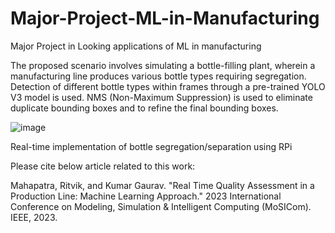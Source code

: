 # Major-Project-ML-in-Manufacturing
Major Project in Looking applications of ML in manufacturing


The proposed scenario involves simulating a bottle-filling plant, wherein a manufacturing line produces various bottle types requiring segregation. Detection of different bottle types within frames through a pre-trained YOLO V3 model is used. NMS (Non-Maximum Suppression) is used to eliminate duplicate bounding boxes and to refine the final bounding boxes.

![image](https://github.com/user-attachments/assets/39ef9729-e2ea-4bec-a157-d6e51413071a)

Real-time implementation of bottle segregation/separation using RPi


Please cite below article related to this work:

Mahapatra, Ritvik, and Kumar Gaurav. "Real Time Quality Assessment in a Production Line: Machine Learning Approach." 2023 International Conference on Modeling, Simulation & Intelligent Computing (MoSICom). IEEE, 2023.

